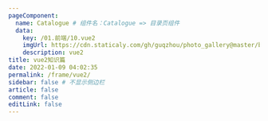 ```yaml
---
pageComponent:
  name: Catalogue # 组件名：Catalogue => 目录页组件
  data: 
    key: /01.前端/10.vue2
    imgUrl: https://cdn.staticaly.com/gh/guqzhou/photo_gallery@master/blog/202302050629348.png
    description: vue2
title: vue2知识篇
date: 2022-01-09 04:02:35
permalink: /frame/vue2/
sidebar: false # 不显示侧边栏
article: false
comment: false
editLink: false
---
```

